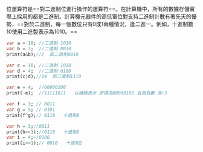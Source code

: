 位運算符是==對二進制位進行操作的運算符==。在計算機中，所有的數據存儲實際上採用的都是二進制。計算機元器件的高低電位對支持二進制計數有著先天的優勢，==對於二進制，每一個數位只有0或1兩種情況，逢二進一。例如，十進制數10使用二進製表示為1010。==
```dart
var a = 10; //二進制 1010
var b = 3;  //二進制 0010
print(a&b);//2  即二進制0010

var c = 10; //二進制 1010
var d = 4;  //二進制 0100
print(c|d);//14  即二進制1110

var e = 4;  //00000100
print(~e);  //11111011   以補碼表示 原碼為00000101 且為負數 即-5

var f = 3; // 0011
var g = 5; // 0101
print(f^g);// 0110   十進制6

var h = 3;//0011
print(h<<1);//0110   十進制6
var i = 4;//0100  
print(i>>1);// 0010   十進制2
```